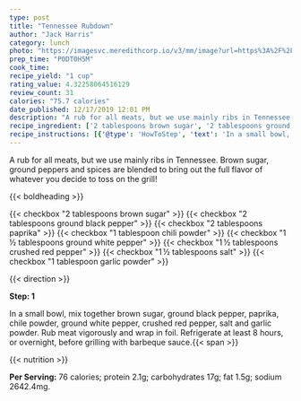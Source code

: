 ```yaml
---
type: post
title: "Tennessee Rubdown"
author: "Jack Harris"
category: lunch
photo: "https://imagesvc.meredithcorp.io/v3/mm/image?url=https%3A%2F%2Fimages.media-allrecipes.com%2Fuserphotos%2F849584.jpg"
prep_time: "P0DT0H5M"
cook_time: 
recipe_yield: "1 cup"
rating_value: 4.32258064516129
review_count: 31
calories: "75.7 calories"
date_published: 12/17/2019 12:01 PM
description: "A rub for all meats, but we use mainly ribs in Tennessee. Brown sugar, ground peppers and spices are blended to bring out the full flavor of whatever you decide to toss on the grill!"
recipe_ingredient: ['2 tablespoons brown sugar', '2 tablespoons ground black pepper', '2 tablespoons paprika', '1 tablespoon chili powder', '1\u2009½ tablespoons ground white pepper', '1\u2009½ tablespoons crushed red pepper', '1\u2009½ tablespoons salt', '1 tablespoon garlic powder']
recipe_instructions: [{'@type': 'HowToStep', 'text': 'In a small bowl, mix together brown sugar, ground black pepper, paprika, chile powder, ground white pepper, crushed red pepper, salt and garlic powder. Rub meat vigorously and wrap in foil. Refrigerate at least 8 hours, or overnight, before grilling with barbeque sauce.\n'}]
---
```


A rub for all meats, but we use mainly ribs in Tennessee. Brown sugar, ground peppers and spices are blended to bring out the full flavor of whatever you decide to toss on the grill! 

{{< boldheading >}}

{{< checkbox "2 tablespoons brown sugar" >}}
{{< checkbox "2 tablespoons ground black pepper" >}}
{{< checkbox "2 tablespoons paprika" >}}
{{< checkbox "1 tablespoon chili powder" >}}
{{< checkbox "1 ½ tablespoons ground white pepper" >}}
{{< checkbox "1 ½ tablespoons crushed red pepper" >}}
{{< checkbox "1 ½ tablespoons salt" >}}
{{< checkbox "1 tablespoon garlic powder" >}}


{{< direction >}}

**Step: 1**

In a small bowl, mix together brown sugar, ground black pepper, paprika, chile powder, ground white pepper, crushed red pepper, salt and garlic powder. Rub meat vigorously and wrap in foil. Refrigerate at least 8 hours, or overnight, before grilling with barbeque sauce.{{< span >}}

{{< nutrition >}}

**Per Serving:** 76 calories; protein 2.1g; carbohydrates 17g; fat 1.5g; sodium 2642.4mg.
